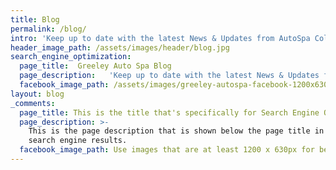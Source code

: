 ```yaml
---
title: Blog
permalink: /blog/
intro: 'Keep up to date with the latest News & Updates from AutoSpa Colorado.'
header_image_path: /assets/images/header/blog.jpg
search_engine_optimization:
  page_title:  Greeley Auto Spa Blog
  page_description:   'Keep up to date with the latest News & Updates from AutoSpa Colorado.'
  facebook_image_path: /assets/images/greeley-autospa-facebook-1200x630.png
layout: blog
_comments:
  page_title: This is the title that's specifically for Search Engine Optimization.
  page_description: >-
    This is the page description that is shown below the page title in the
    search engine results.
  facebook_image_path: Use images that are at least 1200 x 630px for best results or a minimum of at least 600 x 315px.
---
```

